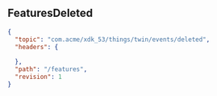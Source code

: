 ## FeaturesDeleted

```json
{
  "topic": "com.acme/xdk_53/things/twin/events/deleted",
  "headers": {
    
  },
  "path": "/features",
  "revision": 1
}
```
